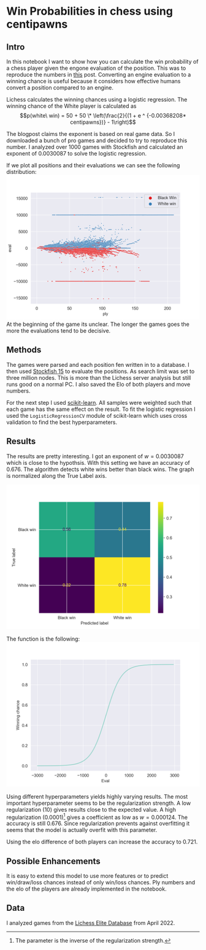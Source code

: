 # Win Probabilities in chess using centipawns

## Intro

In this notebook I want to show how you can calculate the win probability of a chess player given the engone evaluation of the position. This was to reproduce the numbers in [this](https://lichess.org/page/accuracy) post. Converting an engine evaluation to a winning chance is useful because it considers how effective humans convert a position compared to an engine.

Lichess calculates the winning chances using a logistic regression. The winning chance of the White player is calculated as $$p(white\ win) = 50 + 50 \* \left(\frac{2}{(1 + e ^ {-0.00368208* centipawns})} - 1\right)$$

The blogpost claims the exponent is based on real game data. So I downloaded a bunch of pro games and decided to try to reproduce this number. I analyzed over 1000 games with Stockfish and calculated an exponent of $0.0030087$ to solve the logistic regression.

If we plot all positions and their evaluations we can see the following distribution:
![ply vs eval chart](/images/upload/ply_eval.png)
At the beginning of the game its unclear. The longer the games goes the more the evaluations tend to be decisive.

## Methods

The games were parsed and each position fen written in to a database. I then used [Stockfish 15](https://stockfishchess.org/) to evaluate the positions. As search limit was set to three million nodes. This is more than the Lichess server analysis but still runs good on a normal PC. I also saved the Elo of both players and move numbers.

For the next step I used [scikit-learn](https://scikit-learn.org/stable/index.html). All samples were weighted such that each game has the same effect on the result. To fit the logistic regression I used the `LogisticRegressionCV` module of scikit-learn which uses cross validation to find the best hyperparameters.

## Results

The results are pretty interesting. I got an exponent of $w = 0.0030087$ which is close to the hypothsis. With this setting we have an accuracy of $0.676$. The algorithm detects white wins better than black wins. The graph is normalized along the True Label axis.

![confusion matrix](/images/upload/confusion_matrix.png)

The function is the following:
![eval vs winning _chances_chart](/images/upload/eval_winchance.png)

Using different hyperparameters yields highly varying results. The most important hyperparameter seems to be the regularization strength. A low regularization ($10$) gives results close to the expected value. A high regularization ($0.0001$)[^1] gives a coefficient as low as $w = 0.000124$. The accuracy is still $0.676$. Since regularization prevents against overfitting it seems that the model is actually overfit with this parameter.

Using the elo difference of both players can increase the accuracy to $0.721$.

## Possible Enhancements

It is easy to extend this model to use more features or to predict win/draw/loss chances instead of only win/loss chances. Ply numbers and the elo of the players are already implemented in the notebook.

## Data

I analyzed games from the [Lichess Elite Database](https://database.nikonoel.fr/) from April 2022.

[^1]: The parameter is the inverse of the regularization strength.
